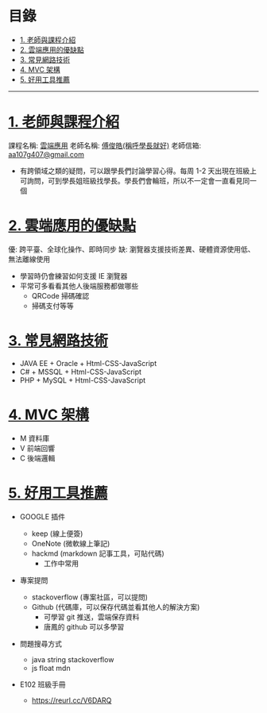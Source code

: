 <h1 id="top">目錄</h1>

- [1. 老師與課程介紹](#s1)
- [2. 雲端應用的優缺點](#s2)
- [3. 常見網路技術](#s3)
- [4. MVC 架構](#s4)
- [5. 好用工具推薦](#s5)

---

# <a id="s1" class="md-title" href="#top">1. 老師與課程介紹</a>

課程名稱: [雲端應用](#)
老師名稱: [傅俊皓(稱呼學長就好)](#)
老師信箱: aa107g407@gmail.com

- 有跨領域之類的疑問，可以跟學長們討論學習心得。每周 1-2 天出現在班級上可詢問，可到學長姐班級找學長。學長們會輪班，所以不一定會一直看見同一個

# <a id="s2" class="md-title" href="#top">2. 雲端應用的優缺點</a>

優: 跨平臺、全球化操作、即時同步
缺: 瀏覽器支援技術差異、硬體資源使用低、無法離線使用

- 學習時仍會練習如何支援 IE 瀏覽器
- 平常可多看看其他人後端服務都做哪些
  - QRCode 掃碼確認
  - 掃碼支付等等

# <a id="s3" class="md-title" href="#top">3. 常見網路技術</a>

- JAVA EE + Oracle + Html-CSS-JavaScript
- C# + MSSQL + Html-CSS-JavaScript
- PHP + MySQL + Html-CSS-JavaScript

# <a id="s4" class="md-title" href="#top">4. MVC 架構</a>

- M 資料庫
- V 前端回響
- C 後端邏輯

# <a id="s5" class="md-title" href="#top">5. 好用工具推薦</a>

- GOOGLE 插件

  - keep (線上便簽)
  - OneNote (微軟線上筆記)
  - hackmd (markdown 記事工具，可貼代碼)
    - 工作中常用

- 專案提問

  - stackoverflow (專案社區，可以提問)
  - Github (代碼庫，可以保存代碼並看其他人的解決方案)
    - 可學習 git 推送，雲端保存資料
    - 唐鳳的 github 可以多學習

- 問題搜尋方式

  - java string stackoverflow
  - js float mdn

- E102 班級手冊

  - https://reurl.cc/V6DARQ
